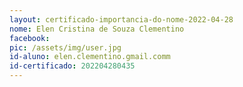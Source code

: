 ```yaml
---
layout: certificado-importancia-do-nome-2022-04-28
nome: Elen Cristina de Souza Clementino
facebook:
pic: /assets/img/user.jpg
id-aluno: elen.clementino.gmail.comm
id-certificado: 202204280435
---
```

